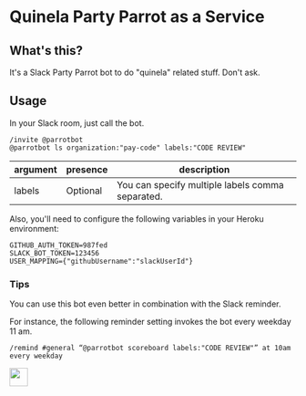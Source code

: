 # Quinela Party Parrot as a Service

## What's this?

It's a Slack Party Parrot bot to do "quinela" related stuff. Don't ask.

## Usage

In your Slack room, just call the bot.

```
/invite @parrotbot
@parrotbot ls organization:"pay-code" labels:"CODE REVIEW"
```

argument | presence | description
--- | --- | ---
labels | Optional | You can specify multiple labels comma separated.

Also, you'll need to configure the following variables in your Heroku environment:

```
GITHUB_AUTH_TOKEN=987fed
SLACK_BOT_TOKEN=123456
USER_MAPPING={"githubUsername":"slackUserId"}
```

### Tips

You can use this bot even better in combination with the Slack reminder.

For instance, the following reminder setting invokes the bot every weekday 11 am.

```
/remind #general “@parrotbot scoreboard labels:"CODE REVIEW"” at 10am every weekday
```

<img src="http://cultofthepartyparrot.com/parrots/hd/parrot.gif" width="32" height="32">